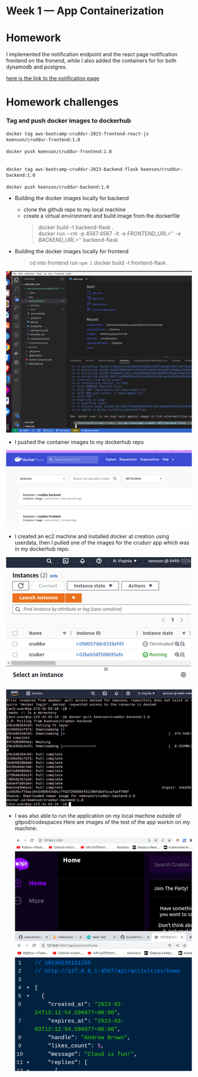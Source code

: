 # Week 1 — App Containerization


# Homework
I implemented the notification endpoint and the react page notification frontend on the fronend, while I also added the containers for for both dynamodb and postgres.

[here is the link to the notification page ](https://github.com/keenson/aws-bootcamp-cruddur-2023/blob/main/frontend-react-js/src/pages/NotificationsFeedPage.js)




# Homework challenges

### Tag and push docker images to dockerhub
```
docker tag aws-bootcamp-cruddur-2023-frontend-react-js keenson/cruddur-frontend:1.0

docker push keenson/cruddur-frontend:1.0


docker tag aws-bootcamp-cruddur-2023-backend-flask keenson/cruddur-backend:1.0

docker push keenson/cruddur-backend:1.0
```



- Building the docker images locally for backend
  - clone the github repo to my local machine
  - create a virtual environment and build image from the dockerfile
    > docker build -t backend-flask .  
    > docker run --rm -p 4567:4567 -it -e FRONTEND_URL='*' -e BACKEND_URL='*' backend-flask


- Building the docker images locally for frontend
  > cd into frontend
  > run `npm i`
  > docker build -t frontend-flask .

![backend-image-build ](assets/backend-image-build.png)





- I pushed the container images to my dockerhub repo
 
![dockerhub repo ](assets/dockerhub.png)



- I created an ec2 machine and installed docker at creation using userdata, then I pulled one of the images for the crudurr app which was in my dockerhub repo.

![running ec2 instance ](assets/ec2.png)

![docker running on ec2 instance ](assets/ec2-docker.png)

- I was also able to run the application on my local machine outside of gitpod/codespaces
  Here are images of the test of the app workin on my machine:
  
  ![frontend test ](assets/frontend-test.png)
  ![backend test](assets/backend-test.png)
